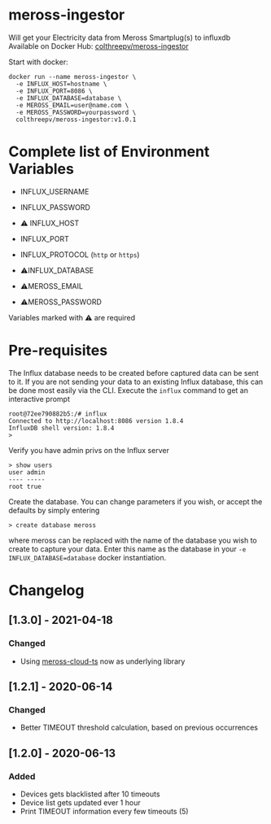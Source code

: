 # meross-ingestor
Will get your Electricity data from Meross Smartplug(s) to influxdb  
Available on Docker Hub: [colthreepv/meross-ingestor][dockerhub]

Start with docker:
```
docker run --name meross-ingestor \
  -e INFLUX_HOST=hostname \
  -e INFLUX_PORT=8086 \
  -e INFLUX_DATABASE=database \
  -e MEROSS_EMAIL=user@name.com \
  -e MEROSS_PASSWORD=yourpassword \
  colthreepv/meross-ingestor:v1.0.1
```

[dockerhub]: https://hub.docker.com/r/colthreepv/meross-ingestor

# Complete list of Environment Variables

- INFLUX_USERNAME
- INFLUX_PASSWORD
- ⚠️ INFLUX_HOST
- INFLUX_PORT
- INFLUX_PROTOCOL (`http` or `https`)
- ⚠️INFLUX_DATABASE

- ⚠️MEROSS_EMAIL
- ⚠️MEROSS_PASSWORD

Variables marked with ⚠️ are required

# Pre-requisites
The Influx database needs to be created before captured data can be sent to it.
If you are not sending your data to an existing Influx database, this can be done most easily via the CLI. 
Execute the `influx` command to get an interactive prompt

```
root@72ee790882b5:/# influx
Connected to http://localhost:8086 version 1.8.4
InfluxDB shell version: 1.8.4
>
```

Verify you have admin privs on the Influx server

```
> show users
user admin
---- -----
root true
```

Create the database. You can change parameters if you wish, or accept the defaults by simply entering
```
> create database meross
```
where meross can be replaced with the name of the database you wish to create to capture your data. 
Enter this name as the database in your `-e INFLUX_DATABASE=database` docker instantiation.

# Changelog
## [1.3.0] - 2021-04-18
### Changed
- Using [meross-cloud-ts](meross-cloud-ts) now as underlying library

[meross-cloud-ts]: https://www.npmjs.com/package/meross-cloud-ts

## [1.2.1] - 2020-06-14
### Changed
- Better TIMEOUT threshold calculation, based on previous occurrences

## [1.2.0] - 2020-06-13
### Added
- Devices gets blacklisted after 10 timeouts
- Device list gets updated ever 1 hour
- Print TIMEOUT information every few timeouts (5)

